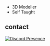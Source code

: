 - 3D Modeller
- Self Taught

 <h2 align="left">contact</h2>
 
[![Discord Presence](https://lanyard.cnrad.dev/api/963823755841392690)](https://discord.com/users/963823755841392690)

